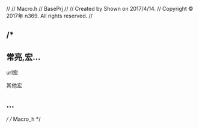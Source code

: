 //
//  Macro.h
//  BasePrj
//
//  Created by Shown on 2017/4/14.
//  Copyright © 2017年 n369. All rights reserved.
//

/*
 ------------
 常亮,宏...
 ------------
 
 url宏
 
 其他宏
 
 ...
 ------------
 */
/* Macro_h */
